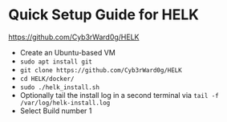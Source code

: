 # Quick Setup Guide for HELK

https://github.com/Cyb3rWard0g/HELK

- Create an Ubuntu-based VM
- ```sudo apt install git```
- ```git clone https://github.com/Cyb3rWard0g/HELK```
- ```cd HELK/docker/```
- ```sudo ./helk_install.sh```
- Optionally tail the install log in a second terminal via ```tail -f /var/log/helk-install.log```
- Select Build number 1